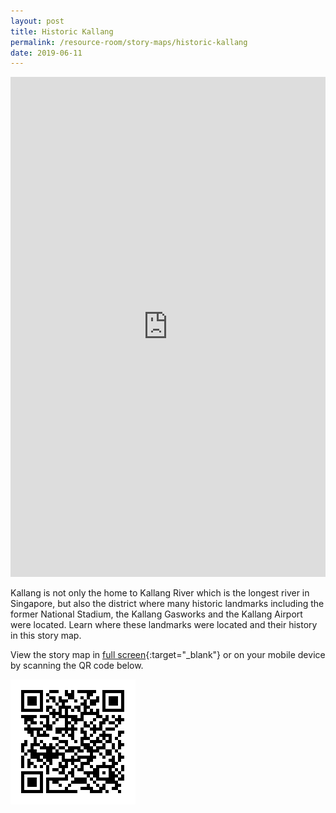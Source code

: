 ```yaml
---
layout: post
title: Historic Kallang
permalink: /resource-room/story-maps/historic-kallang
date: 2019-06-11
---
```


<iframe src="https://uploads.knightlab.com/storymapjs/04f5c05311b7e48aadefd0cdd269c308/historic-kallang/index.html" frameborder="0" width="100%" height="800"></iframe>

Kallang is not only the home to Kallang River which is the longest river in Singapore, but also the district where many historic landmarks including the former National Stadium, the Kallang Gasworks and the Kallang Airport were located. Learn where these landmarks were located and their history in this story map.

View the story map in [full screen](https://uploads.knightlab.com/storymapjs/04f5c05311b7e48aadefd0cdd269c308/historic-kallang/index.html){:target="_blank"} or on your mobile device by scanning the QR code below.

<img src="/images/qr-staging-kallang-vr.png" alt="qr-staging-kallang-vr" style="width:200px;" />
